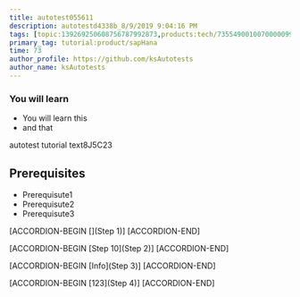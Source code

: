 ```yaml
---
title: autotest055611
description: autotestd4338b_8/9/2019 9:04:16 PM
tags: [topic:139269250608756787992873,products:tech/73554900100700000996,tutorial:experience/advanced]
primary_tag: tutorial:product/sapHana
time: 73
author_profile: https://github.com/ksAutotests
author_name: ksAutotests
---
```

### You will learn
- You will learn this
- and that

autotest tutorial text8J5C23

## Prerequisites
- Prerequisute1
- Prerequisute2
- Prerequisute3

[ACCORDION-BEGIN [](Step 1)]
[ACCORDION-END]

[ACCORDION-BEGIN [Step 10](Step 2)]
[ACCORDION-END]

[ACCORDION-BEGIN [Info](Step 3)]
[ACCORDION-END]

[ACCORDION-BEGIN [123](Step 4)]
[ACCORDION-END]

